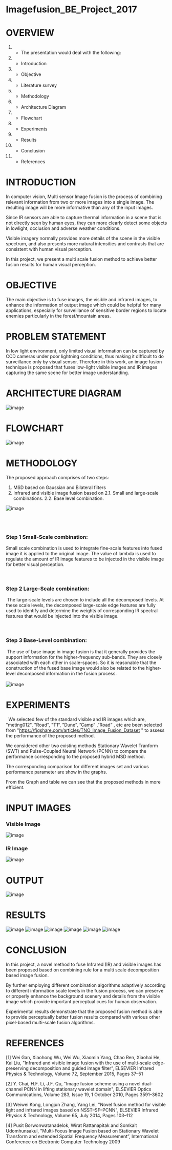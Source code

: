 # Imagefusion_BE_Project_2017

# OVERVIEW

1. - The presentation would deal with the following:
2. - Introduction
3. - Objective
4. - Literature survey
5. - Methodology
6. - Architecture Diagram
7. - Flowchart
8. - Experiments 
9. - Results
10. - Conclusion
11. - References

# INTRODUCTION
 In computer vision, Multi sensor Image fusion is the process of combining relevant information from two or more images into a single image. The resulting image will be more informative than any of the input images.

 Since IR sensors are able to capture thermal information in a scene that is not directly seen by human eyes, they can more clearly detect some objects in lowlight, occlusion and adverse weather conditions.

 Visible imagery normally provides more details of the scene in the visible spectrum, and also presents more natural intensities and contrasts that are consistent with human visual perception. 

 In this project, we present a multi scale fusion method to achieve better fusion results for human visual perception.

# OBJECTIVE

The main objective is to fuse images, the visible and infrared images, to enhance the information of output image  which could be helpful for many applications, especially for surveillance of sensitive border regions to locate enemies particularly in the forest/mountain areas. 

# PROBLEM STATEMENT 

In low light environment, only limited visual information can be captured by CCD cameras under poor lightning conditions, thus making it difficult to do  surveillance only by visual sensor. Therefore in this work, an image fusion technique is proposed that fuses low-light visible images and IR images capturing the same scene for better image understanding.

# ARCHITECTURE DIAGRAM

![image](https://user-images.githubusercontent.com/13836633/148679931-26fa0803-39b4-4b1d-ac68-c0dd1b7df751.png)


# FLOWCHART

![image](https://user-images.githubusercontent.com/13836633/148679933-6beac9e8-a10b-492a-9463-61721974aced.png)


# METHODOLOGY

The proposed approach comprises of two steps: 
   1. MSD based on Gaussian and Bilateral filters 
   2. Infrared and visible image fusion based on 
         2.1. Small and large-scale combinations.
         2.2. Base level combination. 

![image](https://user-images.githubusercontent.com/13836633/148679941-bac0058a-b2ca-474e-865a-94aca98a7a88.png)

<br> 
### Step 1 Small-Scale combination:<br> 
Small scale combination is used to integrate fine-scale features into fused image it is applied to the original image. The value of lambda is used to regulate the amount of IR image features to be injected in the visible image for better visual perception.
<br>
<br> 
### Step 2 Large-Scale combination:<br>
 The large-scale levels are chosen to include all the decomposed levels. At these scale levels, the decomposed large-scale edge features are fully used to identify and determine the weights of corresponding IR spectral features that would be injected into the visible image.
<br>
<br> 
### Step 3 Base-Level combination:<br>
 The use of base image in image fusion is that it generally provides the support information for the higher-frequency sub-bands. They are closely associated with each other in scale-spaces. So it is reasonable that the construction of the fused base image would also be related to the higher-level decomposed information in the fusion process.
<br>
<br>
 ![image](https://user-images.githubusercontent.com/13836633/148679952-512b1238-c260-4409-aae8-edcdbb26b070.png)


# EXPERIMENTS

 
We selected few of the standard visible and IR images which are, "meting012", "Road", "T1“, ”Dune”, ”Camp” ,”Road” , etc are been selected from "https://figshare.com/articles/TNO_Image_Fusion_Dataset " to assess the     performance of the proposed method. 

We considered other two existing methods Stationary Wavelet Tranform (SWT) and Pulse-Coupled Neural Network (PCNN) to compare the performance corresponding to the proposed hybrid MSD method. 

The corresponding comparison for different images set and various performance parameter are show in the graphs.

From the Graph and table we can see that the proposed methods in more efficient.

# INPUT  IMAGES

### Visible Image
![image](https://user-images.githubusercontent.com/13836633/148680069-a24551e3-2abb-4545-9f16-f20d816e5622.png)


### IR Image
![image](https://user-images.githubusercontent.com/13836633/148680083-9646165f-a629-4406-abc3-bc56b47d92e0.png)


# OUTPUT

![image](https://user-images.githubusercontent.com/13836633/148679979-fe43b7c9-e2e6-4c95-9f04-e1a7b63411d4.png)


# RESULTS
![image](https://user-images.githubusercontent.com/13836633/148679990-ae0b2119-926d-44e5-b2dc-b8e663ce7a57.png)
![image](https://user-images.githubusercontent.com/13836633/148679996-5f78d646-6df3-42e4-9162-6e02a31ea5d1.png)
![image](https://user-images.githubusercontent.com/13836633/148680003-0ee2709a-b891-40a3-bd73-1fcc66556147.png)
![image](https://user-images.githubusercontent.com/13836633/148680007-d92c38b5-3946-4fdc-b781-d8d6ef0a8e16.png)
![image](https://user-images.githubusercontent.com/13836633/148680016-58a8cf21-85d5-4063-b927-4789ead3b2f7.png)
![image](https://user-images.githubusercontent.com/13836633/148680019-d9d70f02-bac4-4d33-9300-f44825aa5741.png)


# CONCLUSION

In this project, a novel method to fuse Infrared (IR) and visible images has been proposed based on combining rule for a multi scale decomposition based image fusion. 

By further employing different combination algorithms adaptively according to different information scale levels in the fusion process, we can preserve or properly enhance the background scenery and details from the visible image which provide important perceptual cues for human observation.

Experimental results demonstrate that the proposed fusion method is able to provide perceptually better fusion results compared with various other pixel-based multi-scale fusion algorithms.

# REFERENCES

[1] Wei Gan, Xiaohong Wu, Wei Wu, Xiaomin Yang, Chao Ren, Xiaohai He, Kai Liu, "Infrared and visible image fusion with the use of multi-scale edge-preserving decomposition and guided image filter”, ELSEVIER Infrared Physics & Technology, Volume 72, September 2015, Pages 37–51

[2] Y. Chai, H.F. Li, J.F. Qu, "Image fusion scheme using a novel dual-channel PCNN in lifting stationary wavelet domain", ELSEVIER Optics Communications, Volume 283, Issue 19, 1 October 2010, Pages 3591–3602

[3] Weiwei Kong, Longjun Zhang, Yang Lei, "Novel fusion method for visible light and infrared images based on NSST–SF–PCNN", ELSEVIER Infrared Physics & Technology, Volume 65, July 2014, Pages 103–112

[4] Pusit Borwonwatanadelok, Wirat Rattanapitak and Somkait Udomhunsakul, "Multi-Focus Image Fusion based on Stationary Wavelet Transform and extended Spatial Frequency Measurement”, International Conference on Electronic Computer Technology 2009

